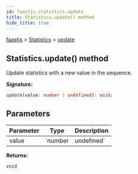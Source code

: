 ```yaml
---
id: faastjs.statistics.update
title: Statistics.update() method
hide_title: true
---
```

[faastjs](./faastjs.md) &gt; [Statistics](./faastjs.statistics.md) &gt; [update](./faastjs.statistics.update.md)

## Statistics.update() method

Update statistics with a new value in the sequence.

<b>Signature:</b>

```typescript
update(value: number | undefined): void;
```

## Parameters

|  Parameter | Type | Description |
|  --- | --- | --- |
|  value | `number | undefined` |  |

<b>Returns:</b>

`void`
